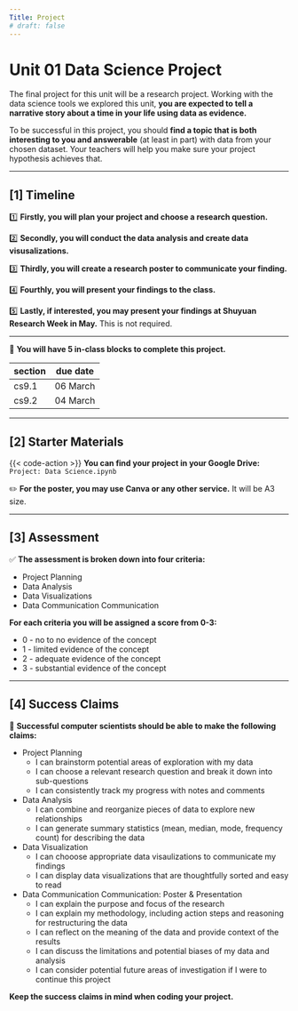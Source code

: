 ```yaml
---
Title: Project
# draft: false
---
```


# Unit 01 Data Science Project

The final project for this unit will be a research project. Working with the data science tools we explored this unit, **you are expected to tell a narrative story about a time in your life using data as evidence.** 

To be successful in this project, you should **find a topic that is both interesting to you and answerable** (at least in part) with data from your chosen dataset. Your teachers will help you make sure your project hypothesis achieves that. 



---

## [1] Timeline

1️⃣ **Firstly, you will plan your project and choose a research question.**

2️⃣ **Secondly, you will conduct the data analysis and create data visusalizations.**

3️⃣ **Thirdly, you will create a research poster to communicate your finding.**

4️⃣ **Fourthly, you will present your findings to the class.**

5️⃣ **Lastly, if interested, you may present your findings at Shuyuan Research Week in May.**  This is not required. 

---

📅 **You will have 5 in-class blocks to complete this project.** 

| section | due date |
|---------|----------|
| cs9.1   | 06 March   |
| cs9.2   | 04 March   |

---

## [2] Starter Materials

{{< code-action >}} **You can find your project in your Google Drive:** `Project: Data Science.ipynb`

✏️ **For the poster, you may use Canva or any other service.** It will be A3 size. 


---

## [3] Assessment

✅ **The assessment is broken down into four criteria:**
- Project Planning  
- Data Analysis
- Data Visualizations 
- Data Communication Communication


**For each criteria you will be assigned a score from 0-3:**
- 0 - no to no evidence of the concept
- 1 - limited evidence of the concept
- 2 - adequate evidence of the concept
- 3 - substantial evidence of the concept
<!-- 
{{< expand "Scoring Breakdown" >}}

The project is scored out of 7. 

*To calculate your score for the practices & concepts, look at the following bands:*

- 0 = 0
- 1 = 1
- 2 = 2-3
- 3 = 4-5
- 4 = 6-7
- 5 = 8-11
- 6 = 12-13
- 7 = 14-15
{{< /expand >}} -->

--- 

## [4] Success Claims

💯 **Successful computer scientists should be able to make the following claims:**
- Project Planning 
    - I can brainstorm potential areas of exploration with my data 
    - I can choose a relevant research question and break it down into sub-questions 
    - I can consistently track my progress with notes and comments
- Data Analysis  
    - I can combine and reorganize pieces of data to explore new relationships
    - I can generate summary statistics (mean, median, mode, frequency count) for describing the data
- Data Visualization 
    - I can chooose appropriate data visaulizations to communicate my findings 
    - I can display data visualizations that are thoughtfully sorted and easy to read
- Data Communication Communication: Poster & Presentation 
    - I can explain the purpose and focus of the research 
    - I can explain my methodology, including action steps and reasoning for restructuring the data
    - I can reflect on the meaning of the data and provide context of the results
    - I can discuss the limitations and potential biases of my data and analysis 
    - I can consider potential future areas of investigation if I were to continue this project

**Keep the success claims in mind when coding your project.**


